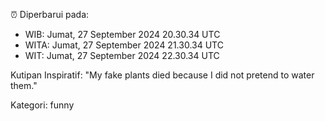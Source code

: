 ⏰ Diperbarui pada:
- WIB: Jumat, 27 September 2024 20.30.34 UTC
- WITA: Jumat, 27 September 2024 21.30.34 UTC
- WIT: Jumat, 27 September 2024 22.30.34 UTC

Kutipan Inspiratif:
"My fake plants died because I did not pretend to water them."


Kategori: funny

